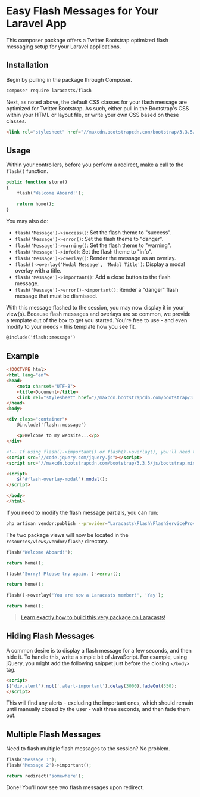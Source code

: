 # Easy Flash Messages for Your Laravel App

This composer package offers a Twitter Bootstrap optimized flash messaging setup for your Laravel applications.

## Installation

Begin by pulling in the package through Composer.

```bash
composer require laracasts/flash
```

Next, as noted above, the default CSS classes for your flash message are optimized for Twitter Bootstrap. As such, either pull in the Bootstrap's CSS within your HTML or layout file, or write your own CSS based on these classes.

```html
<link rel="stylesheet" href="//maxcdn.bootstrapcdn.com/bootstrap/3.3.5/css/bootstrap.min.css">
```

## Usage

Within your controllers, before you perform a redirect, make a call to the `flash()` function.

```php
public function store()
{
    flash('Welcome Aboard!');

    return home();
}
```

You may also do:

- `flash('Message')->success()`: Set the flash theme to "success".
- `flash('Message')->error()`: Set the flash theme to "danger".
- `flash('Message')->warning()`: Set the flash theme to "warning".
- `flash('Message')->info()`: Set the flash theme to "info".
- `flash('Message')->overlay()`: Render the message as an overlay.
- `flash()->overlay('Modal Message', 'Modal Title')`: Display a modal overlay with a title.
- `flash('Message')->important()`: Add a close button to the flash message.
- `flash('Message')->error()->important()`: Render a "danger" flash message that must be dismissed.

With this message flashed to the session, you may now display it in your view(s). Because flash messages and overlays are so common, we provide a template out of the box to get you started. You're free to use - and even modify to your needs - this template how you see fit.

```html
@include('flash::message')
```

## Example

```html
<!DOCTYPE html>
<html lang="en">
<head>
    <meta charset="UTF-8">
    <title>Document</title>
    <link rel="stylesheet" href="//maxcdn.bootstrapcdn.com/bootstrap/3.3.5/css/bootstrap.min.css">
</head>
<body>

<div class="container">
    @include('flash::message')

    <p>Welcome to my website...</p>
</div>

<!-- If using flash()->important() or flash()->overlay(), you'll need to pull in the JS for Twitter Bootstrap. -->
<script src="//code.jquery.com/jquery.js"></script>
<script src="//maxcdn.bootstrapcdn.com/bootstrap/3.3.5/js/bootstrap.min.js"></script>

<script>
    $('#flash-overlay-modal').modal();
</script>

</body>
</html>
```

If you need to modify the flash message partials, you can run:

```bash
php artisan vendor:publish --provider="Laracasts\Flash\FlashServiceProvider"
```

The two package views will now be located in the `resources/views/vendor/flash/` directory.

```php
flash('Welcome Aboard!');

return home();
```

```php
flash('Sorry! Please try again.')->error();

return home();
```

```php
flash()->overlay('You are now a Laracasts member!', 'Yay');

return home();
```

> [Learn exactly how to build this very package on Laracasts!](https://laracasts.com/lessons/flexible-flash-messages)

## Hiding Flash Messages

A common desire is to display a flash message for a few seconds, and then hide it. To handle this, write a simple bit of JavaScript. For example, using jQuery, you might add the following snippet just before the closing `</body>` tag.

```html
<script>
$('div.alert').not('.alert-important').delay(3000).fadeOut(350);
</script>
```

This will find any alerts - excluding the important ones, which should remain until manually closed by the user - wait three seconds, and then fade them out.

## Multiple Flash Messages

Need to flash multiple flash messages to the session? No problem.

```php
flash('Message 1');
flash('Message 2')->important();

return redirect('somewhere');
```

Done! You'll now see two flash messages upon redirect.


